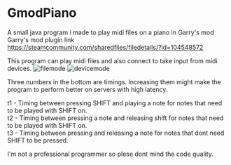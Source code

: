 # GmodPiano
A small java program i made to play midi files on a piano in Garry's mod\
Garry's mod plugin link https://steamcommunity.com/sharedfiles/filedetails/?id=104548572

This program can play midi files and also connect to take input from midi devices.
![filemode](https://user-images.githubusercontent.com/18397628/110246748-812a5800-7f71-11eb-8c8a-19c8f8e1cce7.png)
![devicemode](https://user-images.githubusercontent.com/18397628/110246751-84254880-7f71-11eb-9c83-ba8b4f07126c.png)

Three numbers in the bottom are timings. Increasing them might make the program to perform better on servers with high latency.

t1 - Timing between pressing SHIFT and playing a note for notes that need to be played with SHIFT on.\
t2 - Timing between pressing a note and releasing shift for notes that need to be played with SHIFT on.\
t3 - Timing between pressing and releasing a note for notes that dont need SHIFT to be pressed.

I'm not a professional programmer so plese dont mind the code quality.
